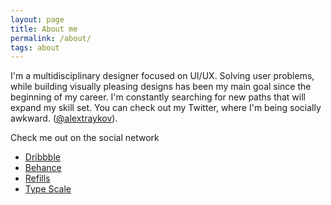 ```yaml
---
layout: page
title: About me
permalink: /about/
tags: about
---
```


I'm a multidisciplinary designer focused on UI/UX. Solving user problems, while building visually pleasing designs has been my main goal since the beginning of my career. I'm constantly searching for new paths that will expand my skill set. You can check out my Twitter, where I'm being socially awkward. ([@alextraykov](https://twitter.com/alextraykov)).

Check me out on the social network

* [Dribbble](http://basscss.com)
* [Behance](http://jekyllrb.com)
* [Refills](http://refills.bourbon.io/)
* [Type Scale](http://type-scale.com/)
